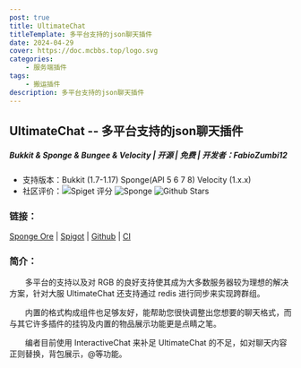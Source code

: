 ```yaml
---
post: true
title: UltimateChat
titleTemplate: 多平台支持的json聊天插件
date: 2024-04-29
cover: https://doc.mcbbs.top/logo.svg
categories:
    - 服务端插件
tags:
    - 搬运插件
description: 多平台支持的json聊天插件
---
```


## UltimateChat -- 多平台支持的json聊天插件

##### Bukkit & Sponge & Bungee & Velocity | 开源 | 免费 | 开发者：FabioZumbi12

* 支持版本：Bukkit (1.7-1.17) Sponge(API 5 6 7 8) Velocity (1.x.x)
* 社区评价：![Spiget 评分](https://img.shields.io/spiget/rating/23767?label=Spigot%20%E8%AF%84%E5%88%86&style=flat-square) ![Sponge](https://img.shields.io/ore/stars/ultimatechat?label=Sponge%20收藏&style=flat-square) ![Github Stars](https://img.shields.io/github/stars/FabioZumbi12/UltimateChat?label=GitHub%20stars&style=flat-square)

### 链接：

[Sponge Ore](https://ore.spongepowered.org/FabioZumbi12/UltimateChat) | [Spigot](hhttps://www.spigotmc.org/resources/ultimatechat-1-7-1-16.23767/) | [Github](https://github.com/FabioZumbi12/UltimateChat) | [CI](http://host.areaz12server.net.br:8081/job/UltimateChat/)

### 简介：

&emsp;&emsp;多平台的支持以及对 RGB 的良好支持使其成为大多数服务器较为理想的解决方案，针对大服 UltimateChat 还支持通过 redis 进行同步来实现跨群组。

&emsp;&emsp;内置的格式构成组件也足够友好，能帮助您很快调整出您想要的聊天格式，而与其它许多插件的挂钩及内置的物品展示功能更是点睛之笔。

&emsp;&emsp;编者目前使用 InteractiveChat 来补足 UltimateChat 的不足，如对聊天内容正则替换，背包展示，@等功能。
